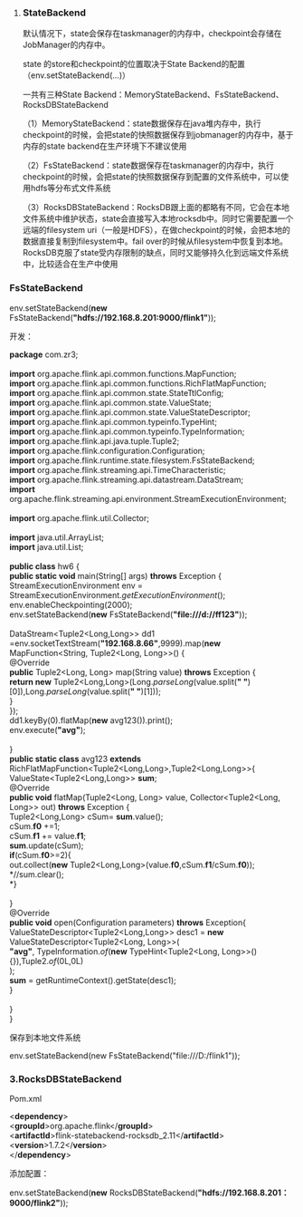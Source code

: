 1.  ### StateBackend

    默认情况下，state会保存在taskmanager的内存中，checkpoint会存储在JobManager的内存中。

    state 的store和checkpoint的位置取决于State
    Backend的配置（env.setStateBackend(…)）

    一共有三种State
    Backend：MemoryStateBackend、FsStateBackend、RocksDBStateBackend

    （1）MemoryStateBackend：state数据保存在java堆内存中，执行checkpoint的时候，会把state的快照数据保存到jobmanager的内存中，基于内存的state
    backend在生产环境下不建议使用

    （2）FsStateBackend：state数据保存在taskmanager的内存中，执行checkpoint的时候，会把state的快照数据保存到配置的文件系统中，可以使用hdfs等分布式文件系统

    （3）RocksDBStateBackend：RocksDB跟上面的都略有不同，它会在本地文件系统中维护状态，state会直接写入本地rocksdb中。同时它需要配置一个远端的filesystem
    uri（一般是HDFS），在做checkpoint的时候，会把本地的数据直接复制到filesystem中。fail
    over的时候从filesystem中恢复到本地。RocksDB克服了state受内存限制的缺点，同时又能够持久化到远端文件系统中，比较适合在生产中使用

### FsStateBackend

env.setStateBackend(**new**
FsStateBackend(**"hdfs://192.168.8.201:9000/flink1"**));

开发：

**package** com.zr3;\
\
**import** org.apache.flink.api.common.functions.MapFunction;\
**import** org.apache.flink.api.common.functions.RichFlatMapFunction;\
**import** org.apache.flink.api.common.state.StateTtlConfig;\
**import** org.apache.flink.api.common.state.ValueState;\
**import** org.apache.flink.api.common.state.ValueStateDescriptor;\
**import** org.apache.flink.api.common.typeinfo.TypeHint;\
**import** org.apache.flink.api.common.typeinfo.TypeInformation;\
**import** org.apache.flink.api.java.tuple.Tuple2;\
**import** org.apache.flink.configuration.Configuration;\
**import** org.apache.flink.runtime.state.filesystem.FsStateBackend;\
**import** org.apache.flink.streaming.api.TimeCharacteristic;\
**import** org.apache.flink.streaming.api.datastream.DataStream;\
**import**
org.apache.flink.streaming.api.environment.StreamExecutionEnvironment;\
\
**import** org.apache.flink.util.Collector;\
\
**import** java.util.ArrayList;\
**import** java.util.List;\
\
**public class** hw6 {\
**public static void** main(String\[\] args) **throws** Exception {\
StreamExecutionEnvironment env =
StreamExecutionEnvironment.*getExecutionEnvironment*();\
env.enableCheckpointing(2000);\
env.setStateBackend(**new** FsStateBackend(**"file:///d://ff123"**));\
\
DataStream&lt;Tuple2&lt;Long,Long&gt;&gt; dd1
=env.socketTextStream(**"192.168.8.66"**,9999).map(**new**
MapFunction&lt;String, Tuple2&lt;Long, Long&gt;&gt;() {\
@Override\
**public** Tuple2&lt;Long, Long&gt; map(String value) **throws**
Exception {\
**return new** Tuple2&lt;Long,Long&gt;(Long.*parseLong*(value.split(**"
"**)\[0\]),Long.*parseLong*(value.split(**" "**)\[1\]));\
}\
});\
dd1.keyBy(0).flatMap(**new** avg123()).print();\
env.execute(**"avg"**);\
\
}\
**public static class** avg123 **extends**
RichFlatMapFunction&lt;Tuple2&lt;Long,Long&gt;,Tuple2&lt;Long,Long&gt;&gt;{\
ValueState&lt;Tuple2&lt;Long,Long&gt;&gt; **sum**;\
@Override\
**public void** flatMap(Tuple2&lt;Long, Long&gt; value,
Collector&lt;Tuple2&lt;Long, Long&gt;&gt; out) **throws** Exception {\
Tuple2&lt;Long,Long&gt; cSum= **sum**.value();\
cSum.**f0** +=1;\
cSum.**f1** += value.**f1**;\
**sum**.update(cSum);\
**if**(cSum.**f0**&gt;=2){\
out.collect(**new**
Tuple2&lt;Long,Long&gt;(value.**f0**,cSum.**f1**/cSum.**f0**));\
*//sum.clear();\
*}\
\
}\
@Override\
**public void** open(Configuration parameters) **throws** Exception{\
ValueStateDescriptor&lt;Tuple2&lt;Long,Long&gt;&gt; desc1 = **new**
ValueStateDescriptor&lt;Tuple2&lt;Long, Long&gt;&gt;(\
**"avg"**, TypeInformation.*of*(**new** TypeHint&lt;Tuple2&lt;Long,
Long&gt;&gt;() {}),Tuple2.*of*(0L,0L)\
);\
**sum** = getRuntimeContext().getState(desc1);\
}\
\
}\
}

保存到本地文件系统

env.setStateBackend(new FsStateBackend("file:///D:/flink1"));

### 3.RocksDBStateBackend

Pom.xml

&lt;**dependency**&gt;\
&lt;**groupId**&gt;org.apache.flink&lt;/**groupId**&gt;\
&lt;**artifactId**&gt;flink-statebackend-rocksdb\_2.11&lt;/**artifactId**&gt;\
&lt;**version**&gt;1.7.2&lt;/**version**&gt;\
&lt;/**dependency**&gt;

添加配置：

env.setStateBackend(**new**
RocksDBStateBackend(**"hdfs://192.168.8.201：9000/flink2"**));
